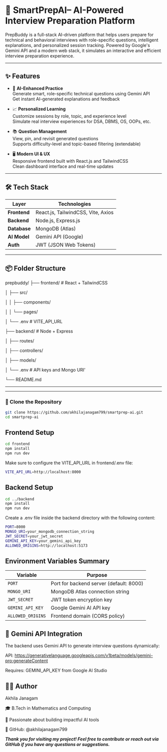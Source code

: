 
# 🚀 SmartPrepAI– AI-Powered Interview Preparation Platform

PrepBuddy is a full-stack AI-driven platform that helps users prepare for technical and behavioral interviews with role-specific questions, intelligent explanations, and personalized session tracking. Powered by Google's Gemini API and a modern web stack, it simulates an interactive and efficient interview preparation experience.

---

## ✨ Features

- 🎯 **AI-Enhanced Practice**  
  Generate smart, role-specific technical questions using Gemini API  
  Get instant AI-generated explanations and feedback

- 📈 **Personalized Learning**  
  Customize sessions by role, topic, and experience level  
  Simulate real interview experiences for DSA, DBMS, OS, OOPs, etc.

- 📚 **Question Management**  
  View, pin, and revisit generated questions  
  Supports difficulty-level and topic-based filtering (extendable)

- 🖥️ **Modern UI & UX**  
  Responsive frontend built with React.js and TailwindCSS  
  Clean dashboard interface and real-time updates

---

## 🛠️ Tech Stack

| Layer         | Technologies                              |
|--------------|-------------------------------------------|
| **Frontend**  | React.js, TailwindCSS, Vite, Axios        |
| **Backend**   | Node.js, Express.js                       |
| **Database**  | MongoDB (Atlas)                           |
| **AI Model**  | Gemini API (Google)                       |
| **Auth**      | JWT (JSON Web Tokens)                     |

---

## 📦 Folder Structure

prepbuddy/
├── frontend/ # React + TailwindCSS

│ ├── src/

│ │ ├── components/

│ │ └── pages/

│ └── .env # VITE_API_URL

├── backend/ # Node + Express

│ ├── routes/

│ ├── controllers/

│ ├── models/

│ └── .env # API keys and Mongo URI'

└── README.md

---


---





### 🔹 Clone the Repository

```bash
git clone https://github.com/akhilajanagam799/smartprep-ai.git
cd smartprep-ai
```

## Frontend Setup

```bash
cd frontend
npm install
npm run dev
```
Make sure to configure the VITE_API_URL in frontend/.env file:

```bash
VITE_API_URL=http://localhost:8000
```

## Backend Setup
```bash
cd ../backend
npm install
npm run dev
```
Create a .env file inside the backend directory with the following content:
```bash
PORT=8000
MONGO_URI=your_mongodb_connection_string
JWT_SECRET=your_jwt_secret
GEMINI_API_KEY=your_gemini_api_key
ALLOWED_ORIGINS=http://localhost:5173
```


##  Environment Variables Summary

| Variable          | Purpose                                 |
| ----------------- | --------------------------------------- |
| `PORT`            | Port for backend server (default: 8000) |
| `MONGO_URI`       | MongoDB Atlas connection string         |
| `JWT_SECRET`      | JWT token encryption key                |
| `GEMINI_API_KEY`  | Google Gemini AI API key                |
| `ALLOWED_ORIGINS` | Frontend domain (CORS policy)           |


 ## 🤖 Gemini API Integration
 
The backend uses Gemini API to generate interview questions dynamically:

API: https://generativelanguage.googleapis.com/v1beta/models/gemini-pro:generateContent

Requires: GEMINI_API_KEY from Google AI Studio




## 👩‍💻 Author

Akhila Janagam

🎓 B.Tech in Mathematics and Computing

💼 Passionate about building impactful AI tools

🔗 GitHub: @akhilajanagam799

***Thank you for visiting  my project! Feel free to contribute or reach out via GitHub if you have any questions or suggestions.***

